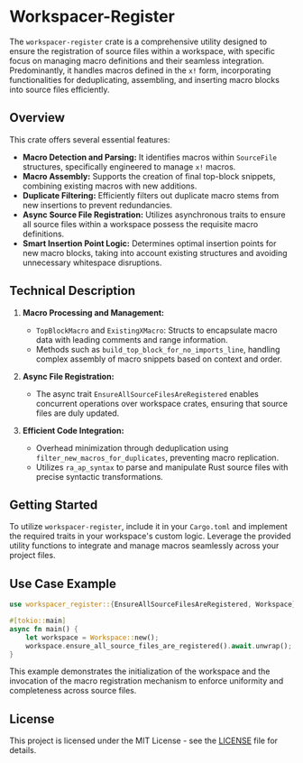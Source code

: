 # Workspacer-Register

The `workspacer-register` crate is a comprehensive utility designed to ensure the registration of source files within a workspace, with specific focus on managing macro definitions and their seamless integration. Predominantly, it handles macros defined in the `x!` form, incorporating functionalities for deduplicating, assembling, and inserting macro blocks into source files efficiently.

## Overview

This crate offers several essential features:

- **Macro Detection and Parsing:** It identifies macros within `SourceFile` structures, specifically engineered to manage `x!` macros.
- **Macro Assembly:** Supports the creation of final top-block snippets, combining existing macros with new additions.
- **Duplicate Filtering:** Efficiently filters out duplicate macro stems from new insertions to prevent redundancies.
- **Async Source File Registration:** Utilizes asynchronous traits to ensure all source files within a workspace possess the requisite macro definitions.
- **Smart Insertion Point Logic:** Determines optimal insertion points for new macro blocks, taking into account existing structures and avoiding unnecessary whitespace disruptions.

## Technical Description

1. **Macro Processing and Management:**
   - `TopBlockMacro` and `ExistingXMacro`: Structs to encapsulate macro data with leading comments and range information.
   - Methods such as `build_top_block_for_no_imports_line`, handling complex assembly of macro snippets based on context and order.

2. **Async File Registration:**
   - The async trait `EnsureAllSourceFilesAreRegistered` enables concurrent operations over workspace crates, ensuring that source files are duly updated.

3. **Efficient Code Integration:**
   - Overhead minimization through deduplication using `filter_new_macros_for_duplicates`, preventing macro replication.
   - Utilizes `ra_ap_syntax` to parse and manipulate Rust source files with precise syntactic transformations.

## Getting Started

To utilize `workspacer-register`, include it in your `Cargo.toml` and implement the required traits in your workspace's custom logic. Leverage the provided utility functions to integrate and manage macros seamlessly across your project files.

## Use Case Example

```rust
use workspacer_register::{EnsureAllSourceFilesAreRegistered, Workspace};

#[tokio::main]
async fn main() {
    let workspace = Workspace::new();
    workspace.ensure_all_source_files_are_registered().await.unwrap();
}
```

This example demonstrates the initialization of the workspace and the invocation of the macro registration mechanism to enforce uniformity and completeness across source files. 

## License

This project is licensed under the MIT License - see the [LICENSE](LICENSE) file for details.